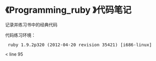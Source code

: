 # 《Programming_ruby 》代码笔记
<p>记录并练习书中的经典代码</p>
代码练习环境：
<pre> ruby 1.9.2p320 (2012-04-20 revision 35421) [i686-linux] </pre>
< line 95